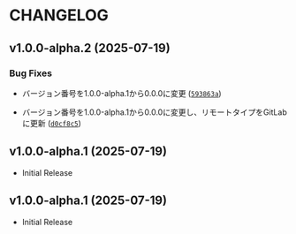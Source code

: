 # CHANGELOG

<!-- version list -->

## v1.0.0-alpha.2 (2025-07-19)

### Bug Fixes

- バージョン番号を1.0.0-alpha.1から0.0.0に変更
  ([`593863a`](https://gitlab.com/mkiyooka/template_cli_python/-/commit/593863a32562ab3ed4e82a805418e7b3a9f4afbc))

- バージョン番号を1.0.0-alpha.1から0.0.0に変更し、リモートタイプをGitLabに更新
  ([`d0cf8c5`](https://gitlab.com/mkiyooka/template_cli_python/-/commit/d0cf8c50b9730b6ab01defed181b608084f7df0d))


## v1.0.0-alpha.1 (2025-07-19)

- Initial Release

## v1.0.0-alpha.1 (2025-07-19)

- Initial Release
